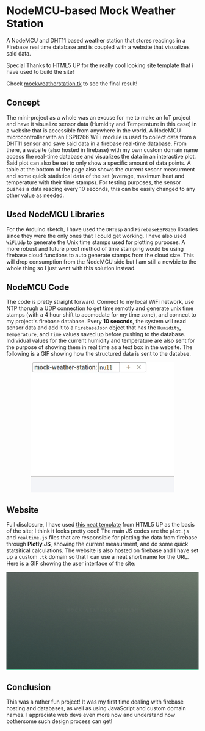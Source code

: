 # NodeMCU-based Mock Weather Station
A NodeMCU and DHT11 based weather station that stores readings in a Firebase real time database and is coupled with a website that visualizes said data.


Special Thanks to HTML5 UP for the really cool looking site template that i have used to build the site!


Check [mockweatherstation.tk](https://mockweatherstation.tk/) to see the final result!

## Concept

The mini-project as a whole was an excuse for me to make an IoT project and have it visualize sensor data (Humidity and Temperature in this case) in a website that is accessible from anywhere in the world. A NodeMCU microcontroller with an ESP8266 WiFi module is used to collect data from a DHT11 sensor and save said data in a firebase real-time database. From there, a website (also hosted in firebase) with my own custom domain name access the real-time database and visualizes the data in an interactive plot. Said plot can also be set to only show a specific amount of data points. A table at the bottom of the page also shows the current sesonr measurment and some quick statistical data of the set (average, maximum heat and temperature with their time stamps). For testing purposes, the sensor pushes a data reading every 10 seconds, this can be easily changed to any other value as needed.

## Used NodeMCU Libraries

For the Arduino sketch, I have used the ```DHTesp``` and ```FirebaseESP8266``` libraries since they were the only ones that I could get working. I have also used ```WiFiUdp``` to generate the Unix time stamps used for plotting purposes. A more robust and future proof method of time stamping would be using firebase cloud functions to auto generate stamps from the cloud size. This will drop consumption from the NodeMCU side but I am still a newbie to the whole thing so I just went with this solution instead.

## NodeMCU Code

The code is pretty straight forward. Connect to my local WiFi network, use NTP thorugh a UDP connection to get time remotly and generate unix time stamps (with a 4 hour shift to acomodate for my time zone), and connect to my project's firebase database. Every **10 seocnds**, the system will read sensor data and add it to a ```FirebaseJson``` object that has the ```Humidity```, ```Temperature```, and ```Time``` values saved up before pushing to the database. Individual values for the current humidity and temperature are also sent for the purpose of showing them in real time as a text box in the website. The following is a GIF showing how the structured data is sent to the databse.

<p align="center">
  <img src="media/database.gif" />
</p>

## Website

Full disclosure, I have used [this neat template](https://html5up.net/overflow) from HTML5 UP as the basis of the site; I think it looks pretty cool! The main JS codes are the ```plot.js``` and ```realtime.js``` files that are responsible for plotting the data from firebase through **Plotly.JS**, showing the current measurment, and do some quick statsitical calculations. The website is also hosted on firebase and I have set up a custom ```.tk``` domain so that I can use a neat short name for the URL. Here is a GIF showing the user interface of the site:

<p align="center">
  <img src="media/site.gif" />
</p>

## Conclusion

This was a rather fun project! It was my first time dealing with firebase hosting and databases, as well as using JavaScript and custom domain names. I appreciate web devs even more now and understand how bothersome such design process can get!
